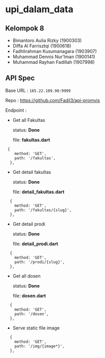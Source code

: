 # upi_dalam_data

## Kelompok 8

- Bimantoro Aulia Rizky		(1900303)
- Diffa Al Farrisztqi			(1900618)
- Fadhlirahman Kusumanagara	(1903907)
- Muhammad Dennis Nur’Iman	(1900141)
- Muhammad Rayhan Fadillah	(1907998)


## API Spec
Base URL : `165.22.109.98:9999`

Repo : https://github.com/Fadil3/api-promvis

Endpoint :

* Get all Fakultas

  status: **Done**
  
  file: **fakultas.dart**
```
 {
    method: 'GET',
    path: '/fakultas',
  },
```
* Get detail fakultas

  status: **Done**
  
  file: **detail_fakultas.dart**
  
```
  {
    method: 'GET',
    path: '/fakultas/{slug}',
  },
 ```
 
 * Get detail prodi
 
   status: **Done**
   
   file: **detail_prodi.dart**
  
```
  {
    method: 'GET',
    path: '/prodi/{slug}',
  },
 ```
 
 * Get all dosen
 
   status: **Done**
   
   file: **dosen.dart**
  
```
  {
    method: 'GET',
    path: '/dosen',
  },
 ```
 
* Serve static file image
```
  {
    method: 'GET',
    path: '/img/{image*}',
  },
  ```

